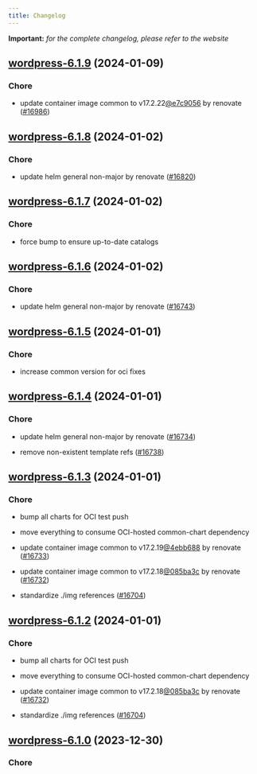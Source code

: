 ```yaml
---
title: Changelog
---
```


**Important:**
*for the complete changelog, please refer to the website*




## [wordpress-6.1.9](https://github.com/truecharts/charts/compare/wordpress-6.1.8...wordpress-6.1.9) (2024-01-09)

### Chore



- update container image common to v17.2.22[@e7c9056](https://github.com/e7c9056) by renovate ([#16986](https://github.com/truecharts/charts/issues/16986))


## [wordpress-6.1.8](https://github.com/truecharts/charts/compare/wordpress-6.1.7...wordpress-6.1.8) (2024-01-02)

### Chore



- update helm general non-major by renovate ([#16820](https://github.com/truecharts/charts/issues/16820))


## [wordpress-6.1.7](https://github.com/truecharts/charts/compare/wordpress-6.1.6...wordpress-6.1.7) (2024-01-02)

### Chore



- force bump to ensure up-to-date catalogs


## [wordpress-6.1.6](https://github.com/truecharts/charts/compare/wordpress-6.1.5...wordpress-6.1.6) (2024-01-02)

### Chore



- update helm general non-major by renovate ([#16743](https://github.com/truecharts/charts/issues/16743))


## [wordpress-6.1.5](https://github.com/truecharts/charts/compare/wordpress-6.1.4...wordpress-6.1.5) (2024-01-01)

### Chore



- increase common version for oci fixes


## [wordpress-6.1.4](https://github.com/truecharts/charts/compare/wordpress-6.1.3...wordpress-6.1.4) (2024-01-01)

### Chore



- update helm general non-major by renovate ([#16734](https://github.com/truecharts/charts/issues/16734))

- remove non-existent template refs ([#16738](https://github.com/truecharts/charts/issues/16738))


## [wordpress-6.1.3](https://github.com/truecharts/charts/compare/wordpress-6.1.0...wordpress-6.1.3) (2024-01-01)

### Chore



- bump all charts for OCI test push

- move everything to consume OCI-hosted common-chart dependency

- update container image common to v17.2.19[@4ebb688](https://github.com/4ebb688) by renovate ([#16733](https://github.com/truecharts/charts/issues/16733))

- update container image common to v17.2.18[@085ba3c](https://github.com/085ba3c) by renovate ([#16732](https://github.com/truecharts/charts/issues/16732))

- standardize ./img references ([#16704](https://github.com/truecharts/charts/issues/16704))


## [wordpress-6.1.2](https://github.com/truecharts/charts/compare/wordpress-6.1.0...wordpress-6.1.2) (2024-01-01)

### Chore



- bump all charts for OCI test push

- move everything to consume OCI-hosted common-chart dependency

- update container image common to v17.2.18[@085ba3c](https://github.com/085ba3c) by renovate ([#16732](https://github.com/truecharts/charts/issues/16732))

- standardize ./img references ([#16704](https://github.com/truecharts/charts/issues/16704))
## [wordpress-6.1.0](https://github.com/truecharts/charts/compare/wordpress-6.0.2...wordpress-6.1.0) (2023-12-30)

### Chore
